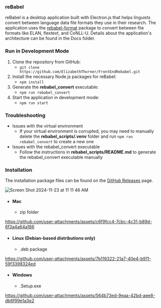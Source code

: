 ### reBabel

reBabel is a desktop application built with Electron.js that helps linguists convert between language data file formats they use in their research. The application uses the [rebabel-format](https://github.com/mr-martian/rebabel-format) package to convert between file formats like ELAN, flextext, and CoNLL-U. Details about the application's architecture can be found in the Docs folder.

### Run in Development Mode
1. Clone the repository from GitHub:
    - `git clone https://github.com/ElizabethThorner/FrontEndRebabel.git`
2. Install the necessary Node.js packages for reBabel:
    - `npm install`
3. Generate the **rebabel_convert** executable:
    - `npm run rebabel_convert`
4. Start the application in development mode:
    - `npm run start`

### Troubleshooting
- Issues with the virtual environment
    - If your virtual environment is corrupted, you may need to manually delete the **rebabel_scripts/.venv** folder and run `npm run rebabel_convert` to create a new one
- Issues with the rebabel_convert executable
    - Follow the instructions in **rebabel_scripts/README.md** to generate the rebabel_convert executable manually

### Installation 

The installation package files can be found on the [GitHub Releases](https://github.com/ElizabethThorner/FrontEndRebabel/releases) page. 

![Screen Shot 2024-11-23 at 11 11 46 AM](https://github.com/user-attachments/assets/18742676-8500-4565-a03b-7c437ea27b58)

- #### Mac 
  - zip folder

https://github.com/user-attachments/assets/c6f9fcc4-7cbc-4c31-b89d-6f3a4a64a186

- #### Linux (Debian-based distributions only)
  - .deb package

https://github.com/user-attachments/assets/7b119322-21a7-40e4-b911-59f3398324ed

- #### Windows 
  - .Setup.exe

https://github.com/user-attachments/assets/564b73ed-9eaa-42bd-aee8-db6f99e1a3e2
